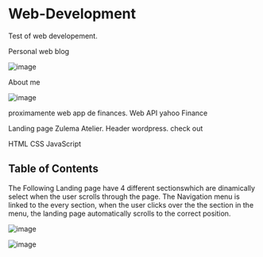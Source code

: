 # Web-Development

Test of web developement.

Personal web blog

![image](https://user-images.githubusercontent.com/65776444/169037770-96c7f3ba-7f81-4b74-8a8f-03c45a2c61f5.png)


About me

![image](https://user-images.githubusercontent.com/65776444/169038466-0263fac3-3403-4501-961d-948240519a97.png)


proximamente web app de finances. 
Web API yahoo Finance

Landing page Zulema Atelier. 
Header wordpress. check out 


HTML
CSS
JavaScript

## Table of Contents

The Following Landing page have 4 different sectionswhich are dinamically select when the user scrolls through the page. The Navigation menu is linked to the every section, when the user clicks over the the section in the menu, the landing page automatically scrolls to the correct position.

![image](https://user-images.githubusercontent.com/65776444/170019132-f6b814a6-2f3c-4993-9eb3-da1450e09ad3.png)

![image](https://user-images.githubusercontent.com/65776444/170018885-2afb60aa-33f9-47d7-b3ae-1b036b3fa998.png)


